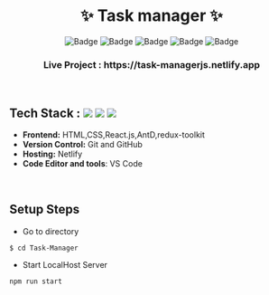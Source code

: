 <h1 align="center">
       ✨  Task manager ✨
</h1>

<div align="center">

![Badge](https://img.shields.io/badge/Tech_Stack-HTML-blue) ![Badge](https://img.shields.io/badge/CSS-orange) ![Badge](https://img.shields.io/badge/AntD-blue) ![Badge](https://img.shields.io/badge/React.js-cyan)
 ![Badge](https://img.shields.io/badge/-JS%20-blue) 
</div>

<h3 align="center">
          Live Project : https://task-managerjs.netlify.app
</h3>
<br />

## Tech Stack : <img src="https://img.shields.io/badge/html5%20-%23E34F26.svg?&style=for-the-badge&logo=html5&logoColor=white"/> <img src="https://img.shields.io/badge/css3%20-%231572B6.svg?&style=for-the-badge&logo=css3&logoColor=white"/> <img src="https://img.shields.io/badge/react%20-%2314354C.svg?&style=for-the-badge&logo=react&logoColor=white"/> 

- **Frontend:** HTML,CSS,React.js,AntD,redux-toolkit
- **Version Control:** Git and GitHub
- **Hosting:** Netlify
- **Code Editor and tools**: VS Code

 <br />

## Setup Steps
  
- Go to directory
```
$ cd Task-Manager

```
- Start LocalHost Server
```
npm run start
```
  <br />
  
